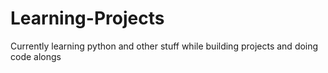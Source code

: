 # Learning-Projects
Currently learning python and other stuff while building projects and doing code alongs
